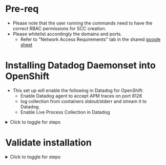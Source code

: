 # Pre-req
- Please note that the user running the commands need to have the correct RBAC permissions for SCC creation.
- Please whitelist accordingly the domains and ports.
    - Refer to "Network Access Requirements" tab in the shared [google sheet](https://docs.google.com/spreadsheets/d/13GJAbG8OCjhiLAjzJN0VRgj0xdnuT-Lxigg_6O9BDnM/edit?gid=110767519#gid=110767519)

# Installing Datadog Daemonset into OpenShift
- This set up will enable the following in Datadog for OpenShift:
    - Enable Datadog agent to accept APM traces on port 8126
    - log collection from containers stdout/stderr and stream it to Datadog.
    - Enable Live Process Collection in Datadog

<details>
<summary>Click to toggle for steps</summary>

- **Obtain API Key and APP Key from Datadog Platform**
    - [API Key](https://docs.datadoghq.com/account_management/api-app-keys/#add-an-api-key-or-client-token)
    - [APP Key](https://docs.datadoghq.com/account_management/api-app-keys/#add-application-keys)

- **Replace it in [values-os.yaml](https://github.com/jon94/eval-dd-poc/blob/main/1_Agent%20Installation/Openshift/values-os.yaml)**
 - Put in a clusterName according to the requirements shown in values-os.yaml

- **Create Namespace** 
```
oc create ns datadog
```

- **Create Daemonset and necessary resources using helm**
```
helm repo add datadog https://helm.datadoghq.com
helm repo update
helm install datadog datadog/datadog -n datadog -f values-os.yaml
```

</details>

# Validate installation
<details>
<summary>Click to toggle for steps</summary>

- **Check Daemonset** 
    - Should see daemonsets count match your node counts.   
    - If it does not match, then you might have taints set on your nodes. We will then need to add tolerations in the helm values file. Refer to [values-os.yaml](https://github.com/jon94/eval-dd-poc/blob/main/1_Agent%20Installation/Openshift/values-os.yaml) for more information.
```
oc get ds -n datadog
```
- **Check mutatingwebhookconfiguration**
    - This is required for admisson controller capability. 
    - Refer to this [document](https://docs.datadoghq.com/containers/troubleshooting/admission-controller/?tab=helm#overview) for troubleshooting if required.
```
oc get mutatingwebhookconfiguration -n datadog
```
</details>